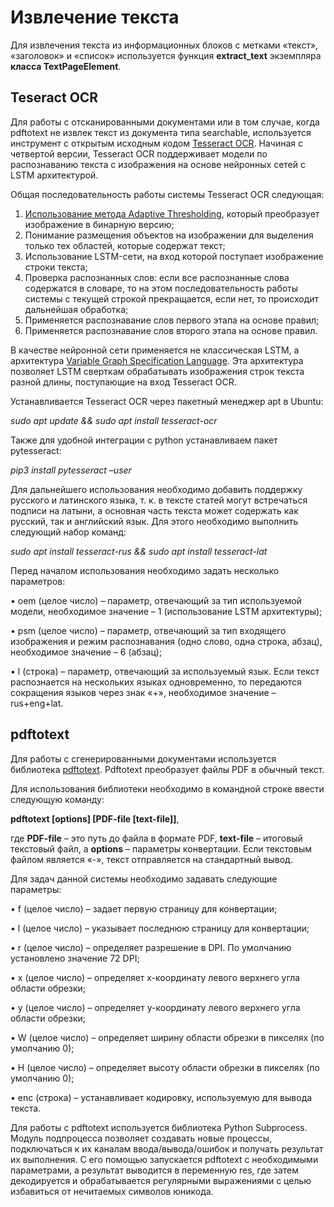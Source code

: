 Извлечение текста
=====================

Для извлечения текста из информационных блоков с метками «текст», «заголовок» и «список» используется функция **extract_text** экземпляра **класса TextPageElement**. 

Teseract OCR
-----------------------------------

Для работы с отсканированными документами или в том случае, когда pdftotext не извлек текст из документа типа searchable, используется инструмент с открытым исходным кодом [Tesseract OCR](https://github.com/tesseract-ocr/tesseract). Начиная с четвертой версии, Tesseract OCR поддерживает модели по распознаванию текста с изображения на основе нейронных сетей с LSTM архитектурой. 

Общая последовательность работы системы Tesseract OCR следующая:
1)	[Использование метода Adaptive Thresholding](https://ieeexplore.ieee.org/document/4310076), который преобразует изображение в бинарную версию;
2)	Понимание размещения объектов на изображении для выделения только тех областей, которые содержат текст;
3)	Использование LSTM-сети, на вход которой поступает изображение строки текста;
4)	Проверка распознанных слов: если все распознанные слова содержатся в словаре, то на этом последовательность работы системы с текущей строкой прекращается, если нет, то происходит дальнейшая обработка;
5)	Применяется распознавание слов первого этапа на основе правил;
6)	Применяется распознавание слов второго этапа на основе правил.

В качестве нейронной сети применяется не классическая LSTM, а архитектура [Variable Graph Specification Language](https://tesseract-ocr.github.io/tessdoc/VGSLSpecs). Эта архитектура позволяет LSTM сверткам обрабатывать изображения строк текста разной длины, поступающие на вход Tesseract OCR.

Устанавливается Tesseract OCR через пакетный менеджер apt в Ubuntu:

*sudo apt update && sudo apt install tesseract-ocr*

Также для удобной интеграции с python устанавливаем пакет pytesseract:

*pip3 install pytesseract –user*

Для дальнейшего использования необходимо добавить поддержку русского и латинского языка, т. к. в тексте статей могут встречаться подписи на латыни, а основная часть текста может содержать как русский, так и английский язык. Для этого необходимо выполнить следующий набор команд:

*sudo apt install tesseract-rus && sudo apt install tesseract-lat*

Перед началом использования необходимо задать несколько параметров:

•	oem (целое число) – параметр, отвечающий за тип используемой модели, необходимое значение – 1 (использование LSTM архитектуры);

•	psm (целое число) – параметр, отвечающий за тип входящего изображения и режим распознавания (одно слово, одна строка, абзац), необходимое значение – 6 (абзац);

•	l (строка) – параметр, отвечающий за используемый язык. Если текст распознается на нескольких языках одновременно, то передаются сокращения языков через знак «+», необходимое значение – rus+eng+lat. 

pdftotext
-----------------------------------

Для работы с сгенерированными документами используется библиотека [pdftotext](https://www.xpdfreader.com/pdftotext-man.html). Pdftotext преобразует файлы PDF в обычный текст. 

Для использования библиотеки необходимо в командной строке ввести следующую команду: 

**pdftotext [options] [PDF-file [text-file]]**, 

где **PDF-file** – это путь до файла в формате PDF, **text-file** – итоговый текстовый файл, а **options** – параметры конвертации.  Если текстовым файлом является «-», текст отправляется на стандартный вывод. 

Для задач данной системы необходимо задавать следующие параметры:

•	f (целое число) – задает первую страницу для конвертации;

•	l (целое число) – указывает последнюю страницу для конвертации;

•	r (целое число) – определяет разрешение в DPI. По умолчанию установлено значение 72 DPI;

•	х (целое число) – определяет x-координату левого верхнего угла области обрезки;

•	y (целое число) – определяет y-координату левого верхнего угла области обрезки;

•	W (целое число) – определяет ширину области обрезки в пикселях (по умолчанию 0);

•	Н (целое число) – определяет высоту области обрезки в пикселях (по умолчанию 0);

•	enc (строка) – устанавливает кодировку, используемую для вывода текста. 

Для работы с pdftotext используется библиотека Python Subprocess. Модуль подпроцесса позволяет создавать новые процессы, подключаться к их каналам ввода/вывода/ошибок и получать результат их выполнения. С его помощью запускается pdftotext с необходимыми параметрами, а результат выводится в переменную res, где затем декодируется и обрабатывается регулярными выражениями с целью избавиться от нечитаемых символов юникода.